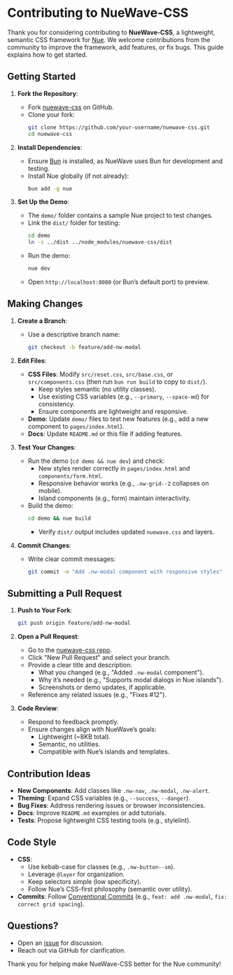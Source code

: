 # Contributing to NueWave-CSS

Thank you for considering contributing to **NueWave-CSS**, a lightweight, semantic CSS framework for [Nue](https://nuejs.org/). We welcome contributions from the community to improve the framework, add features, or fix bugs. This guide explains how to get started.

## Getting Started

1. **Fork the Repository**:

   - Fork [nuewave-css](https://github.com/your-username/nuewave-css) on GitHub.
   - Clone your fork:
     ```bash
     git clone https://github.com/your-username/nuewave-css.git
     cd nuewave-css
     ```

2. **Install Dependencies**:

   - Ensure [Bun](https://bun.sh/) is installed, as NueWave uses Bun for development and testing.
   - Install Nue globally (if not already):
     ```bash
     bun add -g nue
     ```

3. **Set Up the Demo**:
   - The `demo/` folder contains a sample Nue project to test changes.
   - Link the `dist/` folder for testing:
     ```bash
     cd demo
     ln -s ../dist ../node_modules/nuewave-css/dist
     ```
   - Run the demo:
     ```bash
     nue dev
     ```
   - Open `http://localhost:8080` (or Bun’s default port) to preview.

## Making Changes

1. **Create a Branch**:

   - Use a descriptive branch name:
     ```bash
     git checkout -b feature/add-nw-modal
     ```

2. **Edit Files**:

   - **CSS Files**: Modify `src/reset.css`, `src/base.css`, or `src/components.css` (then run `bun run build` to copy to `dist/`).
     - Keep styles semantic (no utility classes).
     - Use existing CSS variables (e.g., `--primary`, `--space-md`) for consistency.
     - Ensure components are lightweight and responsive.
   - **Demo**: Update `demo/` files to test new features (e.g., add a new component to `pages/index.html`).
   - **Docs**: Update `README.md` or this file if adding features.

3. **Test Your Changes**:

   - Run the demo (`cd demo && nue dev`) and check:
     - New styles render correctly in `pages/index.html` and `components/form.html`.
     - Responsive behavior works (e.g., `.nw-grid--2` collapses on mobile).
     - Island components (e.g., form) maintain interactivity.
   - Build the demo:
     ```bash
     cd demo && nue build
     ```
     - Verify `dist/` output includes updated `nuewave.css` and layers.

4. **Commit Changes**:
   - Write clear commit messages:
     ```bash
     git commit -m "Add .nw-modal component with responsive styles"
     ```

## Submitting a Pull Request

1. **Push to Your Fork**:

   ```bash
   git push origin feature/add-nw-modal
   ```

2. **Open a Pull Request**:

   - Go to the [nuewave-css repo](https://github.com/your-username/nuewave-css).
   - Click "New Pull Request" and select your branch.
   - Provide a clear title and description:
     - What you changed (e.g., "Added `.nw-modal` component").
     - Why it’s needed (e.g., "Supports modal dialogs in Nue islands").
     - Screenshots or demo updates, if applicable.
   - Reference any related issues (e.g., "Fixes #12").

3. **Code Review**:
   - Respond to feedback promptly.
   - Ensure changes align with NueWave’s goals:
     - Lightweight (~8KB total).
     - Semantic, no utilities.
     - Compatible with Nue’s islands and templates.

## Contribution Ideas

- **New Components**: Add classes like `.nw-nav`, `.nw-modal`, `.nw-alert`.
- **Theming**: Expand CSS variables (e.g., `--success`, `--danger`).
- **Bug Fixes**: Address rendering issues or browser inconsistencies.
- **Docs**: Improve `README.md` examples or add tutorials.
- **Tests**: Propose lightweight CSS testing tools (e.g., stylelint).

## Code Style

- **CSS**:
  - Use kebab-case for classes (e.g., `.nw-button--sm`).
  - Leverage `@layer` for organization.
  - Keep selectors simple (low specificity).
  - Follow Nue’s CSS-first philosophy (semantic over utility).
- **Commits**: Follow [Conventional Commits](https://www.conventionalcommits.org/) (e.g., `feat: add .nw-modal`, `fix: correct grid spacing`).

## Questions?

- Open an [issue](https://github.com/your-username/nuewave-css/issues) for discussion.
- Reach out via GitHub for clarification.

Thank you for helping make NueWave-CSS better for the Nue community!

